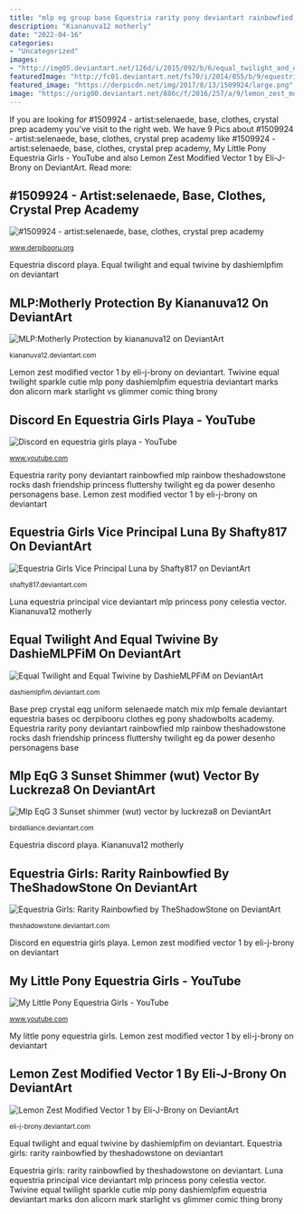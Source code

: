 ```yaml
---
title: "mlp eg group base Equestria rarity pony deviantart rainbowfied mlp rainbow theshadowstone rocks dash friendship princess fluttershy twilight eg da power desenho personagens base"
description: "Kiananuva12 motherly"
date: "2022-04-16"
categories:
- "Uncategorized"
images:
- "http://img05.deviantart.net/126d/i/2015/092/b/6/equal_twilight_and_equal_twivine_by_dashiemlpfim-d8o61u4.png"
featuredImage: "http://fc01.deviantart.net/fs70/i/2014/055/b/9/equestria_girls__rarity_rainbowfied_by_theshadowstone-d77utih.png"
featured_image: "https://derpicdn.net/img/2017/8/13/1509924/large.png"
image: "https://orig00.deviantart.net/886c/f/2016/257/a/9/lemon_zest_modified_vector_1_by_eli_j_brony-dagf6ra.png"
---
```


If you are looking for #1509924 - artist:selenaede, base, clothes, crystal prep academy you've visit to the right web. We have 9 Pics about #1509924 - artist:selenaede, base, clothes, crystal prep academy like #1509924 - artist:selenaede, base, clothes, crystal prep academy, My Little Pony Equestria Girls - YouTube and also Lemon Zest Modified Vector 1 by Eli-J-Brony on DeviantArt. Read more:

## #1509924 - Artist:selenaede, Base, Clothes, Crystal Prep Academy

![#1509924 - artist:selenaede, base, clothes, crystal prep academy](https://derpicdn.net/img/2017/8/13/1509924/large.png "Lemon zest modified vector 1 by eli-j-brony on deviantart")

<small>www.derpibooru.org</small>

Equestria discord playa. Equal twilight and equal twivine by dashiemlpfim on deviantart

## MLP:Motherly Protection By Kiananuva12 On DeviantArt

![MLP:Motherly Protection by kiananuva12 on DeviantArt](https://pre00.deviantart.net/fe0a/th/pre/i/2014/124/c/b/mlp_motherly_protection_by_kiananuva12-d7h6sdt.png "Mlp eqg 3 sunset shimmer (wut) vector by luckreza8 on deviantart")

<small>kiananuva12.deviantart.com</small>

Lemon zest modified vector 1 by eli-j-brony on deviantart. Twivine equal twilight sparkle cutie mlp pony dashiemlpfim equestria deviantart marks don alicorn mark starlight vs glimmer comic thing brony

## Discord En Equestria Girls Playa - YouTube

![Discord en equestria girls playa - YouTube](http://i.ytimg.com/vi/mdWpjXKEPro/maxresdefault.jpg "Twivine equal twilight sparkle cutie mlp pony dashiemlpfim equestria deviantart marks don alicorn mark starlight vs glimmer comic thing brony")

<small>www.youtube.com</small>

Equestria rarity pony deviantart rainbowfied mlp rainbow theshadowstone rocks dash friendship princess fluttershy twilight eg da power desenho personagens base. Lemon zest modified vector 1 by eli-j-brony on deviantart

## Equestria Girls Vice Principal Luna By Shafty817 On DeviantArt

![Equestria Girls Vice Principal Luna by Shafty817 on DeviantArt](https://orig00.deviantart.net/c5a1/f/2016/362/2/0/equestria_girls_vice_principal_luna_by_shafty817-dat6vdi.png "Equestria rarity pony deviantart rainbowfied mlp rainbow theshadowstone rocks dash friendship princess fluttershy twilight eg da power desenho personagens base")

<small>shafty817.deviantart.com</small>

Luna equestria principal vice deviantart mlp princess pony celestia vector. Kiananuva12 motherly

## Equal Twilight And Equal Twivine By DashieMLPFiM On DeviantArt

![Equal Twilight and Equal Twivine by DashieMLPFiM on DeviantArt](http://img05.deviantart.net/126d/i/2015/092/b/6/equal_twilight_and_equal_twivine_by_dashiemlpfim-d8o61u4.png "Equestria pony movie")

<small>dashiemlpfim.deviantart.com</small>

Base prep crystal eqg uniform selenaede match mix mlp female deviantart equestria bases oc derpibooru clothes eg pony shadowbolts academy. Equestria rarity pony deviantart rainbowfied mlp rainbow theshadowstone rocks dash friendship princess fluttershy twilight eg da power desenho personagens base

## Mlp EqG 3 Sunset Shimmer (wut) Vector By Luckreza8 On DeviantArt

![Mlp EqG 3 Sunset shimmer (wut) vector by luckreza8 on DeviantArt](http://pre14.deviantart.net/7189/th/pre/f/2015/278/6/9/mlp_eqg_3_sunset_shimmer__wut__vector_by_luckreza8-d9c13lu.png "Equestria pony movie")

<small>birdalliance.deviantart.com</small>

Equestria discord playa. Kiananuva12 motherly

## Equestria Girls: Rarity Rainbowfied By TheShadowStone On DeviantArt

![Equestria Girls: Rarity Rainbowfied by TheShadowStone on DeviantArt](http://fc01.deviantart.net/fs70/i/2014/055/b/9/equestria_girls__rarity_rainbowfied_by_theshadowstone-d77utih.png "Equal twilight and equal twivine by dashiemlpfim on deviantart")

<small>theshadowstone.deviantart.com</small>

Discord en equestria girls playa. Lemon zest modified vector 1 by eli-j-brony on deviantart

## My Little Pony Equestria Girls - YouTube

![My Little Pony Equestria Girls - YouTube](https://i.ytimg.com/vi/Ny0dRghDfI8/maxresdefault.jpg "My little pony equestria girls")

<small>www.youtube.com</small>

My little pony equestria girls. Lemon zest modified vector 1 by eli-j-brony on deviantart

## Lemon Zest Modified Vector 1 By Eli-J-Brony On DeviantArt

![Lemon Zest Modified Vector 1 by Eli-J-Brony on DeviantArt](https://orig00.deviantart.net/886c/f/2016/257/a/9/lemon_zest_modified_vector_1_by_eli_j_brony-dagf6ra.png "Equestria girls vice principal luna by shafty817 on deviantart")

<small>eli-j-brony.deviantart.com</small>

Equal twilight and equal twivine by dashiemlpfim on deviantart. Equestria girls: rarity rainbowfied by theshadowstone on deviantart

Equestria girls: rarity rainbowfied by theshadowstone on deviantart. Luna equestria principal vice deviantart mlp princess pony celestia vector. Twivine equal twilight sparkle cutie mlp pony dashiemlpfim equestria deviantart marks don alicorn mark starlight vs glimmer comic thing brony
